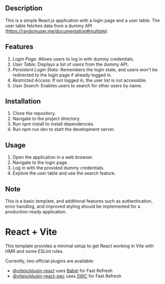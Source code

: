 ## Description
This is a simple React.js application with a login page and a user table. The user table fetches data from a dummy API (https://randomuser.me/documentation#multiple).

## Features
1. *Login Page:* Allows users to log in with dummy credentials.
2. *User Table:* Displays a list of users from the dummy API.
3. *Persistent Login State:* Remembers the login state, and users won't be redirected to the login page if already logged in.
4. *Restricted Access:* If not logged in, the user list is not accessible.
5. *User Search:* Enables users to search for other users by name.

## Installation
1. Clone the repository.
2. Navigate to the project directory.
3. Run npm install to install dependencies.
4. Run npm run dev to start the development server.

## Usage
1. Open the application in a web browser.
2. Navigate to the login page.
3. Log in with the provided dummy credentials.
4. Explore the user table and use the search feature.

## Note
This is a basic template, and additional features such as authentication, error handling, and improved styling should be implemented for a production-ready application.

# React + Vite

This template provides a minimal setup to get React working in Vite with HMR and some ESLint rules.

Currently, two official plugins are available:

- [@vitejs/plugin-react](https://github.com/vitejs/vite-plugin-react/blob/main/packages/plugin-react/README.md) uses [Babel](https://babeljs.io/) for Fast Refresh
- [@vitejs/plugin-react-swc](https://github.com/vitejs/vite-plugin-react-swc) uses [SWC](https://swc.rs/) for Fast Refresh


